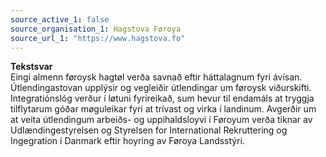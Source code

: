 ```yaml
---
source_active_1: false
source_organisation_1: Hagstova Føroya
source_url_1: "https://www.hagstova.fo"
---
```

<b>Tekstsvar</b>  
Eingi almenn føroysk hagtøl verða savnað eftir háttalagnum fyri ávísan.  
Útlendingastovan upplýsir og vegleiðir útlendingar um føroysk viðurskifti.  
Integratiónslóg verður í løtuni fyrireikað, sum hevur til endamáls at tryggja tilflytarum góðar møguleikar fyri at trívast og virka í landinum.
Avgerðir um at veita útlendingum arbeiðs- og uppihaldsloyvi í Føroyum verða tiknar av Udlændingestyrelsen og Styrelsen for International Rekruttering og Ingegration í Danmark eftir hoyring av Føroya Landsstýri.
